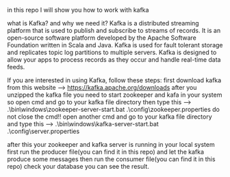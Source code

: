 in this repo I will show you how to work with kafka 

what is Kafka? and why we need it?
Kafka is a distributed streaming platform that is used to publish and subscribe to streams of records. 
It is an open-source software platform developed by the Apache Software Foundation written in Scala and Java.
Kafka is used for fault tolerant storage and replicates topic log partitions to multiple servers.
Kafka is designed to allow your apps to process records as they occur and handle real-time data feeds.

If you are interested in using Kafka, follow these steps:
first download kafka from this website --> https://kafka.apache.org/downloads
after you unzipped the kafka file you need to start zookeeper and kafa in your system
so open cmd and go to your kafka file directory then type this -->    .\bin\windows\zookeeper-server-start.bat .\config\zookeeper.properties
do not close the cmd!! open another cmd and go to your kafka file directory and type this -->    .\bin\windows\kafka-server-start.bat .\config\server.properties

after this your zookeeper and kafka server is running in your local system 
first run the producer file(you can find it in this repo) and let the kafka produce some messages then run the consumer file(you can find it in this repo)
check your database you can see the result.
